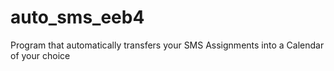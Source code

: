 # auto_sms_eeb4
Program that automatically transfers your SMS Assignments into a Calendar of your choice
